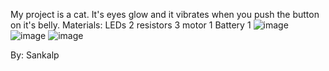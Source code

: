 My project is a cat. It's eyes glow and it vibrates when you push the button on it's belly.
Materials:
LEDs 2
resistors 3
motor 1
Battery 1
![image](https://github.com/user-attachments/assets/084cd5e0-4066-4034-a06d-1e31d1ac5905)
![image](https://github.com/user-attachments/assets/5ff217f4-ce5c-4b73-bfdd-a9e5c4844133)
![image](https://github.com/user-attachments/assets/610a1722-ea8f-4214-9505-6ad6fcc090cc)

By: Sankalp
